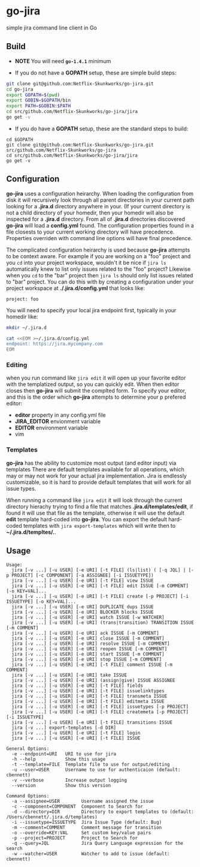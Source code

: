 # go-jira
simple jira command line client in Go

## Build

* **NOTE** You will need **`go-1.4.1`** minimum

*  If you do not have a **GOPATH** setup, these are simple build steps:

```bash
git clone git@github.com:Netflix-Skunkworks/go-jira.git
cd go-jira
export GOPATH=$(pwd)
export GOBIN=$GOPATH/bin
export PATH=$GOBIN:$PATH
cd src/github.com/Netflix-Skunkworks/go-jira/jira
go get -v
```

* If you do have a **GOPATH** setup, these are the standard steps to build:

```
cd $GOPATH
git clone git@github.com:Netflix-Skunkworks/go-jira.git src/github.com/Netflix-Skunkworks/go-jira
cd src/github.com/Netflix-Skunkworks/go-jira/jira
go get -v
```

## Configuration

**go-jira** uses a configuration heirarchy.  When loading the configuration from disk it will recursively look through
all parent directories in your current  path looking for a **.jira.d** directory anywhere in your.  (If your current directory is not
a child directory of your homedir, then your homedir will also be inspected for a **.jira.d** directory.  From all of **.jira.d** directories
discovered **go-jira** will load a **config.yml** found.  The configuration properties found in a file closests to your current working directory
will have precedence.  Properties overriden with command line options will have final precedence.

The complicated configuration heirarchy is used because **go-jira** attempts to be context aware.  For example if you are working on a "foo" project and 
you `cd` into your project workspace, wouldn't it be nice if `jira ls` automatically knew to list only issues related to the "foo" project?  Likewise when you
`cd` to the "bar" project then `jira ls` should only list issues related to "bar" project.  You can do this with by creating a configuration under your project
workspace at **./.jira.d/config.yml** that looks like:

```
project: foo
```

You will need to specify your local jira endpoint first, typically in your homedir like:

```bash
mkdir ~/.jira.d

cat <<EOM >~/.jira.d/config.yml
endpoint: https://jira.mycompany.com
EOM
```

### Editing

when you run command like `jira edit` it will open up your favorite editor with the templatized output, so you can quickly edit.  When then editor
closes then **go-jira** will submit the complted form.  To specify your editor, and this is the order which **go-jira** attempts to determine your p
prefered editor:

* **editor** property in any config.yml file
* **JIRA_EDITOR** envionment variable
* **EDITOR** environment variable
* vim

### Templates

**go-jira** has the ability to customize most output (and editor input) via templates  There are default templates available for all operations,
which may or may not work for your actual jira implementation.  Jira is endlessly customizable, so it is hard to provide default templates
that will work for all issue types.

When running a command like `jira edit` it will look through the current directory hierachy trying to find a file that matches **.jira.d/templates/edit**,
if found it will use that file as the template, otherwise it will use the default **edit** template hard-coded into **go-jira**.  You can export the default
hard-coded templates with `jira export-templates` which will write then to **~/.jira.d/templtes/.**.

## Usage

```
Usage:
  jira [-v ...] [-u USER] [-e URI] [-t FILE] (ls|list) ( [-q JQL] | [-p PROJECT] [-c COMPONENT] [-a ASSIGNEE] [-i ISSUETYPE]) 
  jira [-v ...] [-u USER] [-e URI] [-t FILE] view ISSUE
  jira [-v ...] [-u USER] [-e URI] [-t FILE] edit ISSUE [-m COMMENT] [-o KEY=VAL]...
  jira [-v ...] [-u USER] [-e URI] [-t FILE] create [-p PROJECT] [-i ISSUETYPE] [-o KEY=VAL]...
  jira [-v ...] [-u USER] [-e URI] DUPLICATE dups ISSUE
  jira [-v ...] [-u USER] [-e URI] BLOCKER blocks ISSUE
  jira [-v ...] [-u USER] [-e URI] watch ISSUE [-w WATCHER]
  jira [-v ...] [-u USER] [-e URI] (trans|transition) TRANSITION ISSUE [-m COMMENT]
  jira [-v ...] [-u USER] [-e URI] ack ISSUE [-m COMMENT]
  jira [-v ...] [-u USER] [-e URI] close ISSUE [-m COMMENT]
  jira [-v ...] [-u USER] [-e URI] resolve ISSUE [-m COMMENT]
  jira [-v ...] [-u USER] [-e URI] reopen ISSUE [-m COMMENT]
  jira [-v ...] [-u USER] [-e URI] start ISSUE [-m COMMENT]
  jira [-v ...] [-u USER] [-e URI] stop ISSUE [-m COMMENT]
  jira [-v ...] [-u USER] [-e URI] [-t FILE] comment ISSUE [-m COMMENT]
  jira [-v ...] [-u USER] [-e URI] take ISSUE
  jira [-v ...] [-u USER] [-e URI] (assign|give) ISSUE ASSIGNEE
  jira [-v ...] [-u USER] [-e URI] [-t FILE] fields
  jira [-v ...] [-u USER] [-e URI] [-t FILE] issuelinktypes
  jira [-v ...] [-u USER] [-e URI] [-t FILE] transmeta ISSUE
  jira [-v ...] [-u USER] [-e URI] [-t FILE] editmeta ISSUE
  jira [-v ...] [-u USER] [-e URI] [-t FILE] issuetypes [-p PROJECT] 
  jira [-v ...] [-u USER] [-e URI] [-t FILE] createmeta [-p PROJECT] [-i ISSUETYPE] 
  jira [-v ...] [-u USER] [-e URI] [-t FILE] transitions ISSUE
  jira [-v ...] export-templates [-d DIR]
  jira [-v ...] [-u USER] [-e URI] [-t FILE] login
  jira [-v ...] [-u USER] [-e URI] [-t FILE] ISSUE
 
General Options:
  -e --endpoint=URI   URI to use for jira
  -h --help           Show this usage
  -t --template=FILE  Template file to use for output/editing
  -u --user=USER      Username to use for authenticaion (default: cbennett)
  -v --verbose        Increase output logging
  --version           Show this version

Command Options:
  -a --assignee=USER        Username assigned the issue
  -c --component=COMPONENT  Component to Search for
  -d --directory=DIR        Directory to export templates to (default: /Users/cbennett/.jira.d/templates)
  -i --issuetype=ISSUETYPE  Jira Issue Type (default: Bug)
  -m --comment=COMMENT      Comment message for transition
  -o --override=KEY:VAL     Set custom key/value pairs
  -p --project=PROJECT      Project to Search for
  -q --query=JQL            Jira Query Language expression for the search
  -w --watcher=USER         Watcher to add to issue (default: cbennett)
```